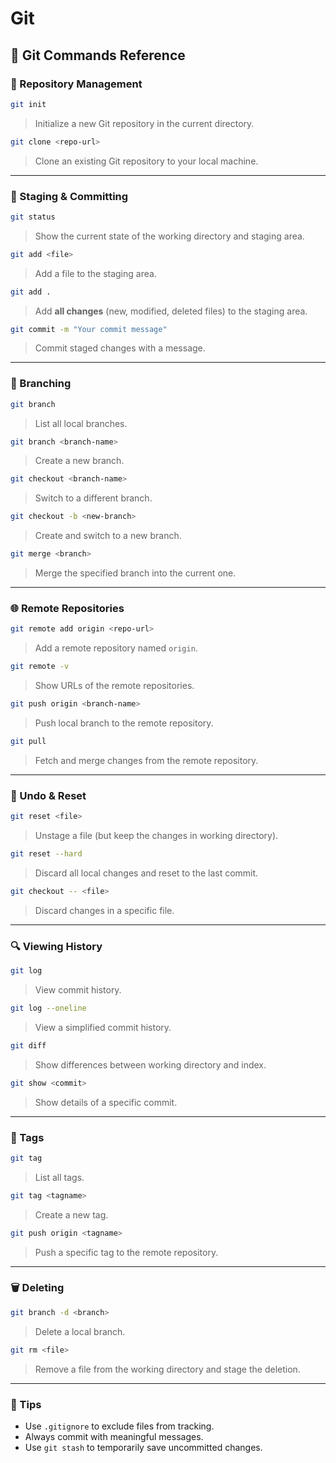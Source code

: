# Git 
## 📘 Git Commands Reference

### 📁 Repository Management

```bash
git init
```

> Initialize a new Git repository in the current directory.

```bash
git clone <repo-url>
```

> Clone an existing Git repository to your local machine.

---

### 📄 Staging & Committing

```bash
git status
```

> Show the current state of the working directory and staging area.

```bash
git add <file>
```

> Add a file to the staging area.

```bash
git add .
```

> Add **all changes** (new, modified, deleted files) to the staging area.

```bash
git commit -m "Your commit message"
```

> Commit staged changes with a message.

---

### 📜 Branching

```bash
git branch
```

> List all local branches.

```bash
git branch <branch-name>
```

> Create a new branch.

```bash
git checkout <branch-name>
```

> Switch to a different branch.

```bash
git checkout -b <new-branch>
```

> Create and switch to a new branch.

```bash
git merge <branch>
```

> Merge the specified branch into the current one.

---

### 🌐 Remote Repositories

```bash
git remote add origin <repo-url>
```

> Add a remote repository named `origin`.

```bash
git remote -v
```

> Show URLs of the remote repositories.

```bash
git push origin <branch-name>
```

> Push local branch to the remote repository.

```bash
git pull
```

> Fetch and merge changes from the remote repository.

---

### 🧹 Undo & Reset

```bash
git reset <file>
```

> Unstage a file (but keep the changes in working directory).

```bash
git reset --hard
```

> Discard all local changes and reset to the last commit.

```bash
git checkout -- <file>
```

> Discard changes in a specific file.

---

### 🔍 Viewing History

```bash
git log
```

> View commit history.

```bash
git log --oneline
```

> View a simplified commit history.

```bash
git diff
```

> Show differences between working directory and index.

```bash
git show <commit>
```

> Show details of a specific commit.

---

### 🧪 Tags

```bash
git tag
```

> List all tags.

```bash
git tag <tagname>
```

> Create a new tag.

```bash
git push origin <tagname>
```

> Push a specific tag to the remote repository.

---

### 🗑️ Deleting

```bash
git branch -d <branch>
```

> Delete a local branch.

```bash
git rm <file>
```

> Remove a file from the working directory and stage the deletion.

---

### 🧠 Tips

* Use `.gitignore` to exclude files from tracking.
* Always commit with meaningful messages.
* Use `git stash` to temporarily save uncommitted changes.
